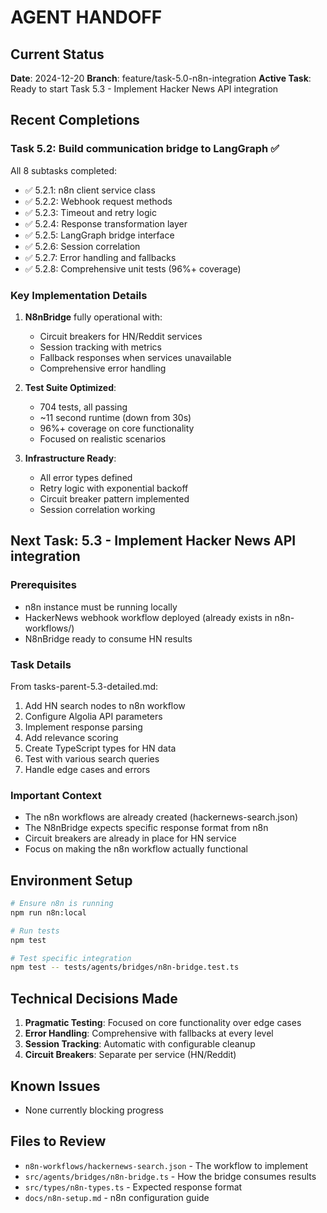 # AGENT HANDOFF

## Current Status

**Date**: 2024-12-20
**Branch**: feature/task-5.0-n8n-integration
**Active Task**: Ready to start Task 5.3 - Implement Hacker News API integration

## Recent Completions

### Task 5.2: Build communication bridge to LangGraph ✅
All 8 subtasks completed:
- ✅ 5.2.1: n8n client service class
- ✅ 5.2.2: Webhook request methods
- ✅ 5.2.3: Timeout and retry logic
- ✅ 5.2.4: Response transformation layer
- ✅ 5.2.5: LangGraph bridge interface
- ✅ 5.2.6: Session correlation
- ✅ 5.2.7: Error handling and fallbacks
- ✅ 5.2.8: Comprehensive unit tests (96%+ coverage)

### Key Implementation Details
1. **N8nBridge** fully operational with:
   - Circuit breakers for HN/Reddit services
   - Session tracking with metrics
   - Fallback responses when services unavailable
   - Comprehensive error handling

2. **Test Suite Optimized**:
   - 704 tests, all passing
   - ~11 second runtime (down from 30s)
   - 96%+ coverage on core functionality
   - Focused on realistic scenarios

3. **Infrastructure Ready**:
   - All error types defined
   - Retry logic with exponential backoff
   - Circuit breaker pattern implemented
   - Session correlation working

## Next Task: 5.3 - Implement Hacker News API integration

### Prerequisites
- n8n instance must be running locally
- HackerNews webhook workflow deployed (already exists in n8n-workflows/)
- N8nBridge ready to consume HN results

### Task Details
From tasks-parent-5.3-detailed.md:
1. Add HN search nodes to n8n workflow
2. Configure Algolia API parameters
3. Implement response parsing
4. Add relevance scoring
5. Create TypeScript types for HN data
6. Test with various search queries
7. Handle edge cases and errors

### Important Context
- The n8n workflows are already created (hackernews-search.json)
- The N8nBridge expects specific response format from n8n
- Circuit breakers are already in place for HN service
- Focus on making the n8n workflow actually functional

## Environment Setup
```bash
# Ensure n8n is running
npm run n8n:local

# Run tests
npm test

# Test specific integration
npm test -- tests/agents/bridges/n8n-bridge.test.ts
```

## Technical Decisions Made
1. **Pragmatic Testing**: Focused on core functionality over edge cases
2. **Error Handling**: Comprehensive with fallbacks at every level
3. **Session Tracking**: Automatic with configurable cleanup
4. **Circuit Breakers**: Separate per service (HN/Reddit)

## Known Issues
- None currently blocking progress

## Files to Review
- `n8n-workflows/hackernews-search.json` - The workflow to implement
- `src/agents/bridges/n8n-bridge.ts` - How the bridge consumes results
- `src/types/n8n-types.ts` - Expected response format
- `docs/n8n-setup.md` - n8n configuration guide
